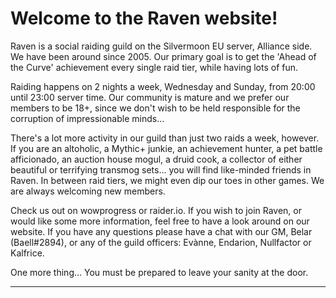 ---
---

<h1 style="font-size:200%">Welcome to the Raven website!</h1>

Raven is a social raiding guild on the Silvermoon EU server, Alliance side. We have been around since 2005. Our primary goal is to get the 'Ahead of the Curve' achievement every single raid tier, while having lots of fun.

Raiding happens on 2 nights a week, Wednesday and Sunday, from 20:00 until 23:00 server time. Our community is mature and we prefer our members to be 18+, since we don't wish to be held responsible for the corruption of impressionable minds...

There's a lot more activity in our guild than just two raids a week, however. If you are an altoholic, a Mythic+ junkie, an achievement hunter, a pet battle afficionado, an auction house mogul, a druid cook, a collector of either beautiful or terrifying transmog sets... you will find like-minded friends in Raven. In between raid tiers, we might even dip our toes in other games. We are always welcoming new members.

Check us out on wowprogress or raider.io. If you wish to join Raven, or would like some more information, feel free to have a look around on our website. If you have any questions please have a chat with our GM, Belar (Baell#2894), or any of the guild officers: Evànne, Endarion, Nullfactor or Kalfrice.

One more thing... You must be prepared to leave your sanity at the door.

***

